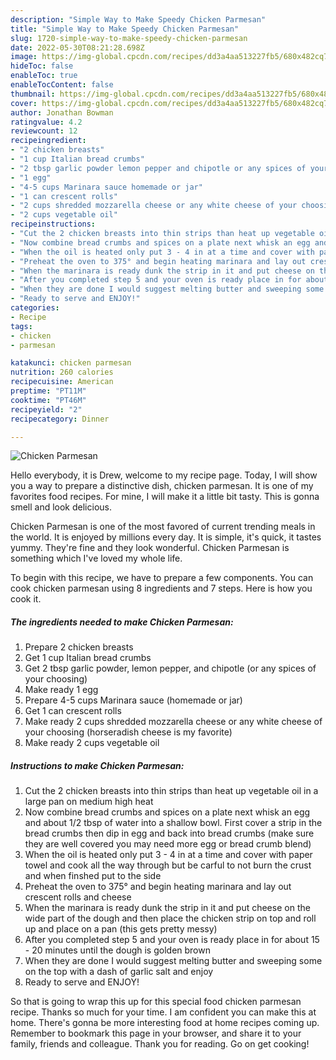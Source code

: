 ```yaml
---
description: "Simple Way to Make Speedy Chicken Parmesan"
title: "Simple Way to Make Speedy Chicken Parmesan"
slug: 1720-simple-way-to-make-speedy-chicken-parmesan
date: 2022-05-30T08:21:28.698Z
image: https://img-global.cpcdn.com/recipes/dd3a4aa513227fb5/680x482cq70/chicken-parmesan-recipe-main-photo.jpg
hideToc: false
enableToc: true
enableTocContent: false
thumbnail: https://img-global.cpcdn.com/recipes/dd3a4aa513227fb5/680x482cq70/chicken-parmesan-recipe-main-photo.jpg
cover: https://img-global.cpcdn.com/recipes/dd3a4aa513227fb5/680x482cq70/chicken-parmesan-recipe-main-photo.jpg
author: Jonathan Bowman
ratingvalue: 4.2
reviewcount: 12
recipeingredient:
- "2 chicken breasts"
- "1 cup Italian bread crumbs"
- "2 tbsp garlic powder lemon pepper and chipotle or any spices of your choosing"
- "1 egg"
- "4-5 cups Marinara sauce homemade or jar"
- "1 can crescent rolls"
- "2 cups shredded mozzarella cheese or any white cheese of your choosing horseradish cheese is my favorite"
- "2 cups vegetable oil"
recipeinstructions:
- "Cut the 2 chicken breasts into thin strips than heat up vegetable oil in a large pan on medium high heat"
- "Now combine bread crumbs and spices on a plate next whisk an egg and about 1/2 tbsp of water into a shallow bowl. First cover a strip in the bread crumbs then dip in egg and back into bread crumbs (make sure they are well covered you may need more egg or bread crumb blend)"
- "When the oil is heated only put 3 - 4 in at a time and cover with paper towel and cook all the way through but be carful to not burn the crust and when finshed put to the side"
- "Preheat the oven to 375° and begin heating marinara and lay out crescent rolls and cheese"
- "When the marinara is ready dunk the strip in it and put cheese on the wide part of the dough and then place the chicken strip on top and roll up and place on a pan (this gets pretty messy)"
- "After you completed step 5 and your oven is ready place in for about 15 - 20 minutes until the dough is golden brown"
- "When they are done I would suggest melting butter and sweeping some on the top with a dash of garlic salt and enjoy"
- "Ready to serve and ENJOY!"
categories:
- Recipe
tags:
- chicken
- parmesan

katakunci: chicken parmesan 
nutrition: 260 calories
recipecuisine: American
preptime: "PT11M"
cooktime: "PT46M"
recipeyield: "2"
recipecategory: Dinner

---
```



![Chicken Parmesan](https://img-global.cpcdn.com/recipes/dd3a4aa513227fb5/680x482cq70/chicken-parmesan-recipe-main-photo.jpg)

Hello everybody, it is Drew, welcome to my recipe page. Today, I will show you a way to prepare a distinctive dish, chicken parmesan. It is one of my favorites food recipes. For mine, I will make it a little bit tasty. This is gonna smell and look delicious.

Chicken Parmesan is one of the most favored of current trending meals in the world. It is enjoyed by millions every day. It is simple, it's quick, it tastes yummy. They're fine and they look wonderful. Chicken Parmesan is something which I've loved my whole life.




To begin with this recipe, we have to prepare a few components. You can cook chicken parmesan using 8 ingredients and 7 steps. Here is how you cook it.

<!--inarticleads1-->

##### The ingredients needed to make Chicken Parmesan:

1. Prepare 2 chicken breasts
1. Get 1 cup Italian bread crumbs
1. Get 2 tbsp garlic powder, lemon pepper, and chipotle (or any spices of your choosing)
1. Make ready 1 egg
1. Prepare 4-5 cups Marinara sauce (homemade or jar)
1. Get 1 can crescent rolls
1. Make ready 2 cups shredded mozzarella cheese or any white cheese of your choosing (horseradish cheese is my favorite)
1. Make ready 2 cups vegetable oil




<!--inarticleads2-->

##### Instructions to make Chicken Parmesan:

1. Cut the 2 chicken breasts into thin strips than heat up vegetable oil in a large pan on medium high heat
1. Now combine bread crumbs and spices on a plate next whisk an egg and about 1/2 tbsp of water into a shallow bowl. First cover a strip in the bread crumbs then dip in egg and back into bread crumbs (make sure they are well covered you may need more egg or bread crumb blend)
1. When the oil is heated only put 3 - 4 in at a time and cover with paper towel and cook all the way through but be carful to not burn the crust and when finshed put to the side
1. Preheat the oven to 375° and begin heating marinara and lay out crescent rolls and cheese
1. When the marinara is ready dunk the strip in it and put cheese on the wide part of the dough and then place the chicken strip on top and roll up and place on a pan (this gets pretty messy)
1. After you completed step 5 and your oven is ready place in for about 15 - 20 minutes until the dough is golden brown
1. When they are done I would suggest melting butter and sweeping some on the top with a dash of garlic salt and enjoy
1. Ready to serve and ENJOY!



So that is going to wrap this up for this special food chicken parmesan recipe. Thanks so much for your time. I am confident you can make this at home. There's gonna be more interesting food at home recipes coming up. Remember to bookmark this page in your browser, and share it to your family, friends and colleague. Thank you for reading. Go on get cooking!
